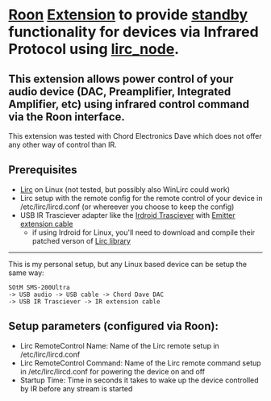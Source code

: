 # [Roon](https://roonlabs.com) [Extension](node-roon-api) to provide [standby](https://github.com/RoonLabs/node-roon-api-source-control) functionality for devices via Infrared Protocol using [lirc_node](https://github.com/alexbain/lirc_node).

This extension allows power control of your audio device (DAC, Preamplifier, Integrated Amplifier, etc) using infrared control command via the Roon interface.
---------------------

This extension was tested with Chord Electronics Dave which does not offer any other way of control than IR.

## Prerequisites

- [Lirc](http://www.lirc.org/) on Linux (not tested, but possibly also WinLirc could work) 
- Lirc setup with the remote config for the remote control of your device in /etc/lirc/lircd.conf (or whereever you choose to keep the config)
- USB IR Trasciever adapter like the [Irdroid Trasciever](https://irdroid.eu/product/usb-infrared-transceiver/) with [Emitter extension cable](https://irdroid.eu/product/infrared-emitter-extension-cable-1-5-meters/)
	- if using Irdroid for Linux, you'll need to download and compile their patched verson of [Lirc library](https://www.irdroid.com/downloads/?did=16)
---------------------

This is my personal setup, but any Linux based device can be setup the same way:

    SOtM SMS-200Ultra
	-> USB audio -> USB cable -> Chord Dave DAC
	-> USB IR Trasciever -> IR extension cable

## Setup parameters (configured via Roon):
- Lirc RemoteControl Name: Name of the Lirc remote setup in /etc/lirc/lircd.conf
- Lirc RemoteControl Command: Name of the Lirc remote command setup in /etc/lirc/lircd.conf for powering the device on and off
- Startup Time: Time in seconds it takes to wake up the device controlled by IR before any stream is started
